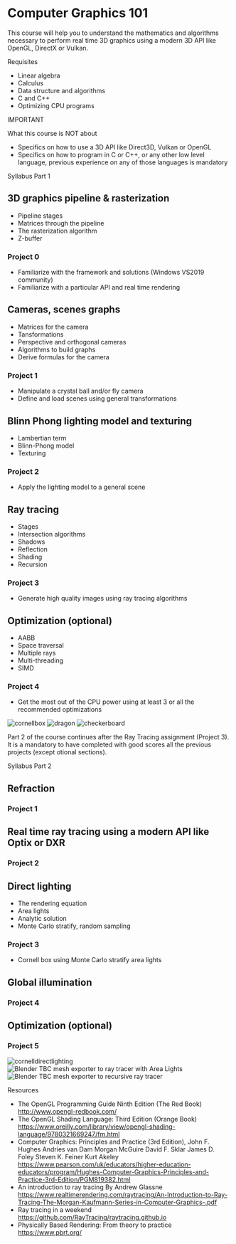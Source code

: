 # Computer Graphics 101

This course will help you to understand the mathematics and algorithms necessary to perform
real time 3D graphics using a modern 3D API like OpenGL, DirectX or Vulkan.


Requisites
 * Linear algebra
 * Calculus
 * Data structure and algorithms
 * C and C++
 * Optimizing CPU programs

IMPORTANT

What this course is NOT about
 * Specifics on how to use a 3D API like Direct3D, Vulkan or OpenGL
 * Specifics on how to program in C or C++, or any other low level language, previous experience on any of those languages is mandatory
 
Syllabus Part 1

 ## 3D graphics pipeline & rasterization 
   * Pipeline stages
   * Matrices through the pipeline
   * The rasterization algorithm
   * Z-buffer
   
 ### Project 0
   * Familiarize with the framework and solutions (Windows VS2019 community)
   * Familiarize with a particular API and real time rendering

 ## Cameras, scenes graphs 
   * Matrices for the camera
   * Tansformations
   * Perspective and orthogonal cameras
   * Algorithms to build graphs
   * Derive formulas for the camera

 ### Project 1
   * Manipulate a crystal ball and/or fly camera
   * Define and load scenes using general transformations
    
 ## Blinn Phong lighting model and texturing
   * Lambertian term
   * Blinn-Phong model
   * Texturing
    
 ### Project 2
   * Apply the lighting model to a general scene
   
 ## Ray tracing
   * Stages
   * Intersection algorithms
   * Shadows
   * Reflection
   * Shading
   * Recursion

 ### Project 3
   * Generate high quality images using ray tracing algorithms
    
 ## Optimization (optional)
   * AABB
   * Space traversal
   * Multiple rays
   * Multi-threading
   * SIMD
 
 ### Project 4
   * Get the most out of the CPU power using at least 3 or all the recommended optimizations


![cornellbox](pics/cornell.png)
![dragon](pics/image.png)
![checkerboard](pics/checkerboard5.png)




Part 2 of the course continues after the Ray Tracing assignment (Project 3). 
It is a mandatory to have completed with good scores all the 
previous projects (except otional sections).

Syllabus Part 2
 ## Refraction
 
 ### Project 1
  
 ## Real time ray tracing using a modern API like Optix or DXR
 
 ### Project 2
  
 ## Direct lighting
   * The rendering equation
   * Area lights
   * Analytic solution
   * Monte Carlo stratify, random sampling
    
 ### Project 3
   *  Cornell box using Monte Carlo stratify area lights
    
 ## Global illumination
  
 ### Project 4
  
 ## Optimization (optional)
 
 ### Project 5

![cornelldirectlighting](pics/cornelldi.png)
![Blender TBC mesh exporter to ray tracer with Area Lights](pics/monkey_sphere.png)
![Blender TBC mesh exporter to recursive ray tracer](pics/monkey.png)

Resources

* The OpenGL Programming Guide Ninth Edition (The Red Book) http://www.opengl-redbook.com/
* The OpenGL Shading Language: Third Edition (Orange Book) https://www.oreilly.com/library/view/opengl-shading-language/9780321669247/fm.html
* Computer Graphics: Principles and Practice (3rd Edition), John F. Hughes Andries van Dam Morgan McGuire David F. Sklar James D. Foley Steven K. Feiner Kurt Akeley https://www.pearson.com/uk/educators/higher-education-educators/program/Hughes-Computer-Graphics-Principles-and-Practice-3rd-Edition/PGM819382.html
* An introduction to ray tracing By Andrew Glassne https://www.realtimerendering.com/raytracing/An-Introduction-to-Ray-Tracing-The-Morgan-Kaufmann-Series-in-Computer-Graphics-.pdf
* Ray tracing in a weekend https://github.com/RayTracing/raytracing.github.io
* Physically Based Rendering: From theory to practice https://www.pbrt.org/



